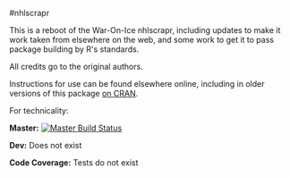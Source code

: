 #nhlscrapr

This is a reboot of the War-On-Ice nhlscrapr, including updates to make it work taken from elsewhere on the web, and some work to get it to pass package building by R's standards.

All credits go to the original authors.

Instructions for use can be found elsewhere online, including in older versions of this package [on CRAN](https://cran.r-project.org/package=nhlscrapr).


For technicality:

**Master:** [![Master Build Status](https://travis-ci.org/pbulsink/nhlscrapr.svg?branch=master)](https://travis-ci.org/pbulsink/nhlscrapr)

**Dev:** Does not exist

**Code Coverage:** Tests do not exist
